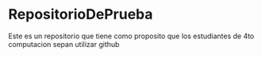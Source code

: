 # RepositorioDePrueba
Este es un repositorio que tiene como proposito que los estudiantes de 4to computacion sepan utilizar github
